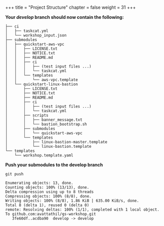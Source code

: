 +++
title = "Project Structure"
chapter = false
weight = 31
+++

**Your _develop_ branch should now contain the following:**

    ├── ci
    │   ├── taskcat.yml
    │   └── workshop_input.json
    ├── submodules
    │   ├── quickstart-aws-vpc
    │   │   ├── LICENSE.txt
    │   │   ├── NOTICE.txt
    │   │   ├── README.md
    │   │   ├── ci
    │   │   │   ├── (test input files ...)
    │   │   │   └── taskcat.yml
    │   │   └── templates
    │   │       └── aws-vpc.template
    │   └── quickstart-linux-bastion
    │       ├── LICENSE.txt
    │       ├── NOTICE.txt
    │       ├── README.md
    │       ├── ci
    │       │   ├── (test input files ...)
    │       │   └── taskcat.yml
    │       ├── scripts
    │       │   ├── banner_message.txt
    │       │   └── bastion_bootstrap.sh
    │       ├── submodules
    │       │   └── quickstart-aws-vpc
    │       └── templates
    │           ├── linux-bastion-master.template
    │           └── linux-bastion.template
    └── templates
        └── workshop.template.yaml

**Push your submodules to the develop branch**

`git push`

    Enumerating objects: 13, done.
    Counting objects: 100% (13/13), done.
    Delta compression using up to 8 threads
    Compressing objects: 100% (8/8), done.
    Writing objects: 100% (8/8), 1.86 KiB | 635.00 KiB/s, done.
    Total 8 (delta 1), reused 0 (delta 0)
    remote: Resolving deltas: 100% (1/1), completed with 1 local object.
    To github.com:avattathil/qs-workshop.git
       3fe60df..acdba90  develop -> develop

